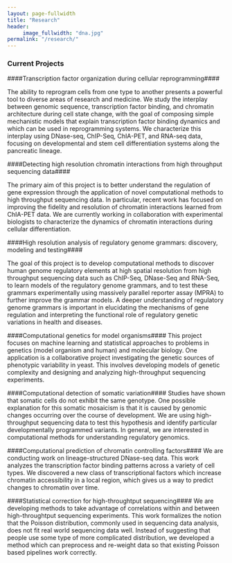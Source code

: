 ```yaml
---
layout: page-fullwidth
title: "Research"
header:
     image_fullwidth: "dna.jpg"
permalink: "/research/"
---
```

### Current Projects ###

####Transcription factor organization during cellular reprogramming####

The ability to reprogram cells from one type to another presents a powerful tool to diverse areas of research and medicine. We study the interplay between genomic sequence, transcription factor binding, and chromatin architecture during cell state change, with the goal of composing simple mechanistic models that explain transcription factor binding dynamics and which can be used in reprogramming systems. We characterize this interplay using DNase-seq, ChIP-Seq, ChIA-PET, and RNA-seq data, focusing on developmental and stem cell differentiation systems along the pancreatic lineage.
    
####Detecting high resolution chromatin interactions from high throughput sequencing data####

The primary aim of this project is to better understand the regulation of gene expression through the application of novel computational methods to high throughput sequencing data. In particular, recent work has focused on improving the fidelity and resolution of chromatin interactions learned from ChIA-PET data. We are currently working in collaboration with experimental biologists to characterize the dynamics of chromatin interactions during cellular differentiation.

####High resolution analysis of regulatory genome grammars: discovery, modeling and testing####

The goal of this project is to develop computational methods to discover human genome regulatory elements at high spatial resolution from high throughput sequencing data such as ChIP-Seq, DNase-Seq and RNA-Seq, to learn models of the regulatory genome grammars, and to test these grammars experimentally using massively parallel reporter assay (MPRA) to further improve the grammar models. A deeper understanding of regulatory genome grammars is important in elucidating the mechanisms of gene regulation and interpreting the functional role of regulatory genetic variations in health and diseases.

####Computational genetics for model organisms####
This project focuses on machine learning and statistical approaches to problems in genetics (model organism and human) and molecular biology. One application is a collaborative project investigating the genetic sources of phenotypic variability in yeast. This involves developing models of genetic complexity and designing and analyzing high-throughput sequencing experiments.

####Computational detection of somatic variation####
Studies have shown that somatic cells do not exhibit the same genotype. One possible explanation for this somatic mosaicism is that it is caused by genomic changes occurring over the course of development. We are using high-throughput sequencing data to test this hypothesis and identify particular developmentally programmed variants. In general, we are interested in computational methods for understanding regulatory genomics.

####Computational prediction of chromatin controlling factors####
We are conducting work on lineage-structured DNase-seq data. This work analyzes the transcription factor binding patterns across a variety of cell types. We discovered a new class of transcriptional factors which increase chromatin accessibility in a local region, which gives us a way to predict changes to chromatin over time.

####Statistical correction for high-throughtput sequencing####
We are developing methods to take advantage of correlations within and between high-throughtput sequencing experiments. This work formalizes the notion that the Poisson distribution, commonly used in sequencing data analysis, does not fit real world sequencing data well. Instead of suggesting that people use some type of more complicated distribution, we developed a method which can preprocess and re-weight data so that existing Poisson based pipelines work correctly.
